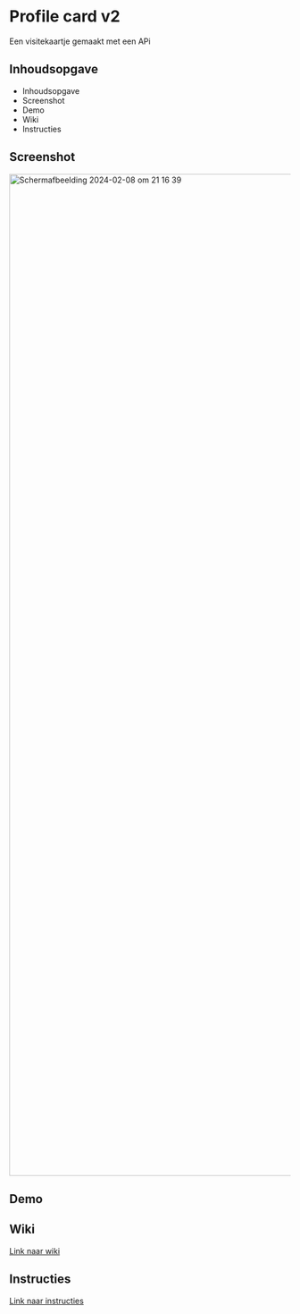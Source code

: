
# Profile card v2
Een visitekaartje gemaakt met een APi


## Inhoudsopgave
- Inhoudsopgave
- Screenshot
- Demo
- Wiki
- Instructies

## Screenshot
<img width="1792" alt="Scherm­afbeelding 2024-02-08 om 21 16 39" src="https://github.com/Remy2072/connect-your-tribe-profile-card/assets/70781820/031c9bab-fc69-4c9c-8765-d15526d605cd">

## Demo

## Wiki
[Link naar wiki](https://github.com/Remy2072/connect-your-tribe-profile-card/wiki)

## Instructies
[Link naar instructies](/docs/INSTRUCTIONS.md)
